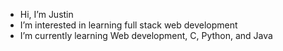 - Hi, I’m Justin
- I’m interested in learning full stack web development
- I’m currently learning Web development, C, Python, and Java

<!---
BovineDawn/BovineDawn is a ✨ special ✨ repository because its `README.md` (this file) appears on your GitHub profile.
You can click the Preview link to take a look at your changes.
--->
